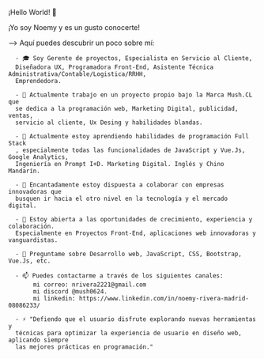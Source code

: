  ¡Hello World! 👋


¡Yo soy Noemy y es un gusto conocerte!

  --> Aquí puedes descubrir un poco sobre mí:
  
      - 🎓 Soy Gerente de proyectos, Especialista en Servicio al Cliente, 
      Diseñadora UX, Programadora Front-End, Asistente Técnica Administrativa/Contable/Logistica/RRHH,
      Emprendedora. 
      
      - 🔭 Actualmente trabajo en un proyecto propio bajo la Marca Mush.CL que
      se dedica a la programación web, Marketing Digital, publicidad, ventas,
      servicio al cliente, Ux Desing y habilidades blandas.
      
      - 🌱 Actualmente estoy aprendiendo habilidades de programación Full Stack
      , especialmente todas las funcionalidades de JavaScript y Vue.Js, Google Analytics, 
      Ingeniería en Prompt I+D. Marketing Digital. Inglés y Chino Mandarín.
      
      - 👯 Encantadamente estoy dispuesta a colaborar con empresas innovadoras que
      busquen ir hacia el otro nivel en la tecnología y el mercado digital.
      
      - 🤔 Estoy abierta a las oportunidades de crecimiento, experiencia y colaboración. 
      Especialmente en Proyectos Front-End, aplicaciones web innovadoras y vanguardistas.
      
      - 💬 Preguntame sobre Desarrollo web, JavaScript, CSS, Bootstrap, Vue.Js, etc.
      
      - 📫 Puedes contactarme a través de los siguientes canales:
           mi correo: nrivera2221@gmail.com 
           mi discord @mush0624.
           mi linkedin: https://www.linkedin.com/in/noemy-rivera-madrid-08086233/
      
      - ⚡ "Defiendo que el usuario disfrute explorando nuevas herramientas y
      técnicas para optimizar la experiencia de usuario en diseño web, aplicando siempre
      las mejores prácticas en programación."


